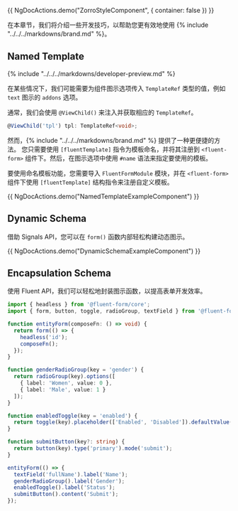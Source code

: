 {{ NgDocActions.demo("ZorroStyleComponent", { container: false }) }}

在本章节，我们将介绍一些开发技巧，以帮助您更有效地使用 {% include "../../../markdowns/brand.md" %}。

## Named Template

{% include "../../../markdowns/developer-preview.md" %}

在某些情况下，我们可能需要为组件图示选项传入 `TemplateRef` 类型的值，例如 `text` 图示的 `addons` 选项。

通常，我们会使用 `@ViewChild()` 来注入并获取相应的 `TemplateRef`。

```ts
@ViewChild('tpl') tpl: TemplateRef<void>;
```

然而，{% include "../../../markdowns/brand.md" %} 提供了一种更便捷的方法。
您只需要使用 `[fluentTemplate]` 指令为模板命名，并将其注册到 `<fluent-form>` 组件下。然后，在图示选项中使用 `#name` 语法来指定要使用的模板。

要使用命名模板功能，您需要导入 `FluentFormModule` 模块，并在 `<fluent-form>` 组件下使用 `[fluentTemplate]` 结构指令来注册自定义模板。

{{ NgDocActions.demo("NamedTemplateExampleComponent") }}

## Dynamic Schema

借助 Signals API，您可以在 `form()` 函数内部轻松构建动态图示。

{{ NgDocActions.demo("DynamicSchemaExampleComponent") }}

## Encapsulation Schema

使用 Fluent API，我们可以轻松地封装图示函数，以提高表单开发效率。

```ts
import { headless } from '@fluent-form/core';
import { form, button, toggle, radioGroup, textField } from '@fluent-form/ui-zorro';

function entityForm(composeFn: () => void) {
  return form(() => {
    headless('id');
    composeFn();
  });
}

function genderRadioGroup(key = 'gender') {
  return radioGroup(key).options([
    { label: 'Women', value: 0 },
    { label: 'Male', value: 1 }
  ]);
}

function enabledToggle(key = 'enabled') {
  return toggle(key).placeholder(['Enabled', 'Disabled']).defaultValue(true);
}

function submitButton(key?: string) {
  return button(key).type('primary').mode('submit');
}

entityForm(() => {
  textField('fullName').label('Name');
  genderRadioGroup().label('Gender');
  enabledToggle().label('Status');
  submitButton().content('Submit');
});
```
